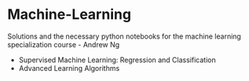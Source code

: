 # Machine-Learning

Solutions and the necessary python notebooks for the machine learning specialization course - Andrew Ng

- Supervised Machine Learning: Regression and Classification
- Advanced Learning Algorithms
